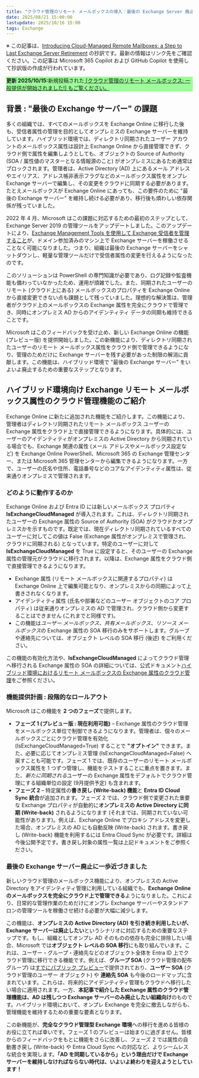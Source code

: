 ```yaml
---
title: "クラウド管理のリモート メールボックスの導入：最後の Exchange Server 廃止に向けたステップ"
date: 2025/08/21 15:00:00
lastupdate: 2025/10/16 15:00
tags: Exchange
---
```


※ この記事は、[Introducing Cloud-Managed Remote Mailboxes: a Step to Last Exchange Server Retirement](https://techcommunity.microsoft.com/blog/exchange/introducing-cloud-managed-remote-mailboxes-a-step-to-last-exchange-server-retire/4446042) の抄訳です。最新の情報はリンク先をご確認ください。この記事は Microsoft 365 Copilot および GitHub Copilot を使用して抄訳版の作成が行われています。

<p style="background: #9cff99ff;"><strong>更新 2025/10/15:</strong>新規投稿された<a href="/blog/cloud-managed-remote-mailboxes-now-generally-available/"> [クラウド管理のリモート メールボックス: 一般提供が開始されました!] もご覧ください。</a></p>

## 背景 : "最後の Exchange サーバー" の課題

多くの組織では、すべてのメールボックスを Exchange Online に移行した後も、受信者属性の管理を目的としてオンプレミスの Exchange サーバーを維持しています。ハイブリッド環境では、ディレクトリ同期されたユーザー アカウントのメールボックス属性は設計上 Exchange Online から直接管理できず、クラウド側で属性を編集しようとしても、オブジェクトの Source of Authority (SOA / 属性値のマスターとなる情報源のこと) がオンプレミスにあるため通常はブロックされます。管理者は、Active Directory (AD) 上にあるメール アドレスやエイリアス、アドレス帳非表示フラグなどのメールボックス属性をオンプレ Exchange サーバーで編集し、その変更をクラウドに同期する必要があります。たとえメールボックスが Exchange Online にあっても、この要件のために "最後の Exchange サーバー" を維持し続ける必要があり、移行後も煩わしい依存関係が残っていました。

2022 年 4 月、Microsoft はこの課題に対応するための最初のステップとして、Exchange Server 2019 の管理ツールをアップデートしました。このアップデートにより、[Exchange Management Tools を使用して Exchange 受信者を管理すること](https://learn.microsoft.com/exchange/manage-hybrid-exchange-recipients-with-management-tools)が、ドメイン参加済みのマシン上で Exchange サーバーを稼働させることなく可能になりました。つまり、組織は最後の Exchange サーバーをシャットダウンし、軽量な管理ツールだけで受信者属性の変更を行えるようになったのです。

このソリューションは PowerShell の専門知識が必要であり、ログ記録や監査機能も備わっていなかったため、運用が煩雑でした。また、同期されたユーザーのリモート (クラウド上にある) メールボックスのプロパティを Exchange Online から直接変更できない点も課題として残っていました。理想的な解決策は、管理者がクラウド上のメールボックスの Exchange 属性を完全にクラウドで管理でき、同時にオンプレミス AD からのアイデンティティ データの同期も維持できることです。

Microsoft はこのフィードバックを受け止め、新しい Exchange Online の機能 (プレビュー版) を提供開始しました。この新機能により、ディレクトリ同期されたユーザーのリモート メールボックス属性をクラウド側で管理できるようになり、管理のためだけに Exchange サーバーを残す必要があった制限の解消に貢献します。この機能は、ハイブリッド環境で "最後の Exchange サーバー" をいよいよ廃止するための重要なステップとなります。

## ハイブリッド環境向け Exchange リモート メールボックス属性のクラウド管理機能のご紹介

Exchange Online に新たに追加された機能をご紹介します。この機能により、管理者はディレクトリ同期されたリモート メールボックス ユーザーの Exchange 属性をクラウド上で直接管理できるようになります。具体的には、ユーザーのアイデンティティがオンプレミスの Active Directory から同期されている場合でも、Exchange 関連の属性 (メール アドレスやメールボックス設定など) を Exchange Online PowerShell、Microsoft 365 の Exchange 管理センター、または Microsoft 365 管理センターから編集できるようになります。一方で、ユーザーの氏名や住所、電話番号などのコアなアイデンティティ属性は、従来通りオンプレミスで管理されます。

### どのように動作するのか

Exchange Online および Entra ID には新しいメールボックス プロパティ **IsExchangeCloudManaged** が導入されます。これは、ディレクトリ同期されたユーザーの Exchange 属性の Source of Authority (SOA) がクラウドかオンプレミスかを示すものです。既定では、現在ディレクトリ同期されているすべてのユーザーに対してこの値は False (Exchange 属性がオンプレミスで管理され、クラウドに同期される) となっています。特定のユーザーに対して **IsExchangeCloudManaged** を True に設定すると、そのユーザーの Exchange 属性の管理元がクラウドに移行されます。以降は、Exchange 属性をクラウド側で直接管理できるようになります。

- Exchange 属性 (リモート メールボックスに関連するプロパティ) は Exchange Online 上で編集可能となり、オンプレミスからの同期によって上書きされなくなります。
- アイデンティティ属性 (氏名や部署などのユーザー オブジェクトのコア プロパティ) は従来通りオンプレミスの AD で管理され、クラウド側から変更することはできません (これまでと同様です)。
- この機能は*ユーザー メールボックス、共有メールボックス、リソース メールボックス*の Exchange 属性の SOA 移行のみをサポートします。グループや連絡先については、オブジェクト レベルの SOA 移行 (後述) をご利用ください。

この機能の有効化方法や、**IsExchangeCloudManaged** によってクラウド管理へ移行される Exchange 属性の SOA の詳細については、公式ドキュメント[ハイブリッド環境におけるリモート メールボックスの Exchange 属性のクラウド管理](https://learn.microsoft.com/exchange/hybrid-deployment/enable-exchange-attributes-cloud-management)をご参照ください。

### 機能提供計画 : 段階的なロールアウト

Microsoft はこの機能を **2 つのフェーズ**で提供します。

- **フェーズ 1 (プレビュー版 : 現在利用可能)** – Exchange 属性のクラウド管理をメールボックス単位で制御できるようになります。管理者は、個々のメールボックスごとにクラウド管理を有効化 (IsExchangeCloudManaged=True) することで **"オプトイン"** できます。また、必要に応じてオンプレミス管理 (IsExchangeCloudManaged=False) へ戻すことも可能です。フェーズ 1 では、既存のユーザーのリモート メールボックス属性を 1 つずつ管理し、機能をテストすることに重点を置きます。また、*新たに同期される*ユーザーの Exchange 属性をデフォルトでクラウド管理にする組織単位の設定 (9月提供予定) も含まれます。
- **フェーズ 2** – 特定属性の**書き戻し (Write-back) 機能**と **Entra ID Cloud Sync 統合**が追加されます。フェーズ 2 では、クラウド側で変更された重要な Exchange プロパティが自動的に**オンプレミスの Active Directory に同期 (Write-back)** されるようになります (それまでは、同期されていない可能性があります)。例えば、Exchange Online でプロキシ アドレスを変更した場合、オンプレミスの AD にも自動反映 (Write-back) されます。書き戻し (Write-back) 機能を利用するには Entra Cloud Sync が必要です。詳細は今後公開予定です。書き戻し対象の属性一覧は上記ドキュメントをご参照ください。

### 最後の Exchange サーバー廃止に一歩近づきました

新しいクラウド管理のメールボックス機能により、オンプレミスの Active Directory をアイデンティティ管理に利用している組織でも、**Exchange Online のメールボックスを完全にクラウド上で管理できる**ようになりました。これにより、日常的な管理作業のためだけにオンプレ Exchange サーバーやスタンドアロンの管理ツールを稼働させ続ける必要が大幅に減少します。

この機能は、**オンプレミスの Active Directory (AD) を引き続き利用したいが、Exchange サーバーは廃止したい**というシナリオに対応するための重要なステップです。もし、組織としてオンプレ AD そのものの依存も完全に排除したい場合、Microsoft では**オブジェクト レベルの SOA 移行**にも取り組んでいます。これは、ユーザー・グループ・連絡先などのオブジェクト全体を Entra ID 上でクラウド管理に移行できる機能です。例えば、**グループ SOA** (クラウド管理の配布グループ) は[すでにパブリック プレビュー](https://learn.microsoft.com/entra/identity/hybrid/concept-source-of-authority-overview)で提供されており、**ユーザー SOA** (クラウド管理のユーザー オブジェクト) や **連絡先 SOA** も今後のロードマップに含まれています。これらは、将来的にアイデンティティ管理もクラウドへ移行したい場合に適用されます。一方、**本記事で紹介した Exchange 属性のクラウド管理機能は、AD は残しつつ Exchange サーバーのみ廃止したい組織向け**のものです。ハイブリッド環境において、オンプレ Exchange を完全に撤去しながらも、管理機能を維持するための重要な要素となります。

この新機能が、**完全なクラウド管理型 Exchange 環境**への移行を進める皆様のお役に立てれば幸いです。フェーズ 1 のプレビューは始まりに過ぎません。皆様からのフィードバックをもとに機能をさらに改善し、フェーズ 2 では属性の自動書き戻し (Write-back) や Entra Cloud Sync への対応など、よりシームレスな統合を実現します。**「AD を同期しているから」という理由だけで Exchange サーバーを維持しなければならない時代は、いよいよ終わりを迎えようとしています！**
